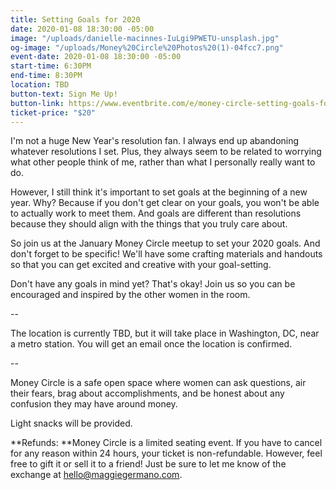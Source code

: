 ```yaml
---
title: Setting Goals for 2020
date: 2020-01-08 18:30:00 -05:00
image: "/uploads/danielle-macinnes-IuLgi9PWETU-unsplash.jpg"
og-image: "/uploads/Money%20Circle%20Photos%20(1)-04fcc7.png"
event-date: 2020-01-08 18:30:00 -05:00
start-time: 6:30PM
end-time: 8:30PM
location: TBD
button-text: Sign Me Up!
button-link: https://www.eventbrite.com/e/money-circle-setting-goals-for-2020-tickets-85874237155
ticket-price: "$20"
---
```


I'm not a huge New Year's resolution fan. I always end up abandoning whatever resolutions I set. Plus, they always seem to be related to worrying what other people think of me, rather than what I personally really want to do.

However, I still think it's important to set goals at the beginning of a new year. Why? Because if you don't get clear on your goals, you won't be able to actually work to meet them. And goals are different than resolutions because they should align with the things that you truly care about.

So join us at the January Money Circle meetup to set your 2020 goals. And don't forget to be specific! We'll have some crafting materials and handouts so that you can get excited and creative with your goal-setting.

Don't have any goals in mind yet? That's okay! Join us so you can be encouraged and inspired by the other women in the room.

--

The location is currently TBD, but it will take place in Washington, DC, near a metro station. You will get an email once the location is confirmed.

--

Money Circle is a safe open space where women can ask questions, air their fears, brag about accomplishments, and be honest about any confusion they may have around money.

Light snacks will be provided.

**Refunds: **Money Circle is a limited seating event. If you have to cancel for any reason within 24 hours, your ticket is non-refundable. However, feel free to gift it or sell it to a friend! Just be sure to let me know of the exchange at hello@maggiegermano.com.